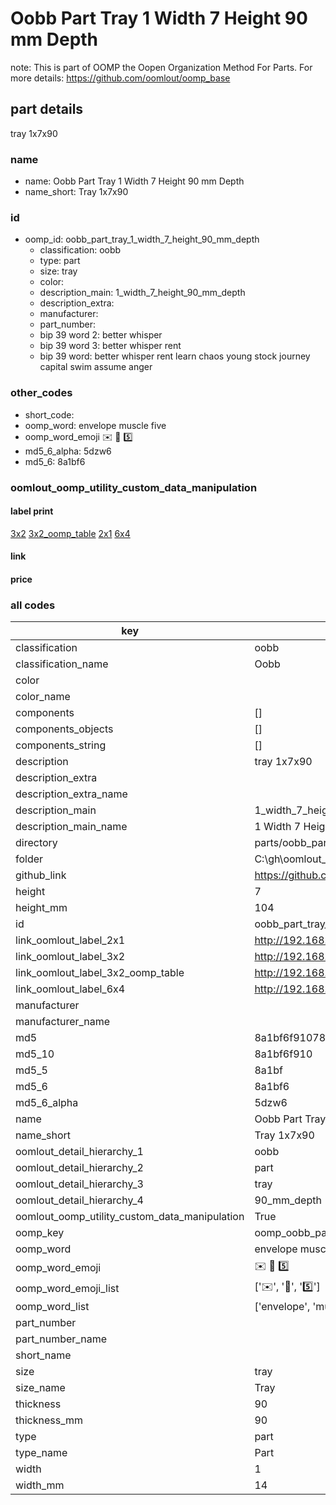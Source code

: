 # Oobb Part Tray 1 Width 7 Height 90 mm Depth  

note: This is part of OOMP the Oopen Organization Method For Parts. For more details: https://github.com/oomlout/oomp_base

##  part details
  



tray 1x7x90



### name
* name: Oobb Part Tray 1 Width 7 Height 90 mm Depth
* name_short: Tray 1x7x90 
### id
* oomp_id: oobb_part_tray_1_width_7_height_90_mm_depth
  * classification: oobb
  * type: part
  * size: tray
  * color: 
  * description_main: 1_width_7_height_90_mm_depth
  * description_extra: 
  * manufacturer: 
  * part_number: 
  * bip 39 word 2: better whisper
  * bip 39 word 3: better whisper rent
  * bip 39 word: better whisper rent learn chaos young stock journey capital swim assume anger

### other_codes
* short_code: 
* oomp_word: envelope muscle five
* oomp_word_emoji :envelope: :muscle: :five:
* md5_6_alpha: 5dzw6
* md5_6: 8a1bf6






### oomlout_oomp_utility_custom_data_manipulation
#### label print
[3x2](http://192.168.1.245:1112/?label=oomp%205dzw6)
[3x2_oomp_table](http://192.168.1.108:1112/?label=oomp%205dzw6)
[2x1](http://192.168.1.242:1112/?label=oomp%205dzw6)
[6x4](http://192.168.1.55:1112/?label=oomp%205dzw6)    

#### link

                              

#### price







### all codes 
| key | value |  
| --- | --- |  
| classification | oobb |  
| classification_name | Oobb |  
| color |  |  
| color_name |  |  
| components | [] |  
| components_objects | [] |  
| components_string | [] |  
| description | tray 1x7x90 |  
| description_extra |  |  
| description_extra_name |  |  
| description_main | 1_width_7_height_90_mm_depth |  
| description_main_name | 1 Width 7 Height 90 mm Depth |  
| directory | parts/oobb_part_tray_1_width_7_height_90_mm_depth |  
| folder | C:\gh\oomlout_oobb_version_4_generated_parts\things\oobb_part_tray_1_width_7_height_90_mm_depth |  
| github_link | https://github.com/oomlout/oomlout_oomp_part_src/tree/main/parts/oobb_part_tray_1_width_7_height_90_mm_depth |  
| height | 7 |  
| height_mm | 104 |  
| id | oobb_part_tray_1_width_7_height_90_mm_depth |  
| link_oomlout_label_2x1 | http://192.168.1.242:1112/?label=oomp%205dzw6 |  
| link_oomlout_label_3x2 | http://192.168.1.245:1112/?label=oomp%205dzw6 |  
| link_oomlout_label_3x2_oomp_table | http://192.168.1.108:1112/?label=oomp%205dzw6 |  
| link_oomlout_label_6x4 | http://192.168.1.55:1112/?label=oomp%205dzw6 |  
| manufacturer |  |  
| manufacturer_name |  |  
| md5 | 8a1bf6f910787ac3fd1327ed6cbea0ac |  
| md5_10 | 8a1bf6f910 |  
| md5_5 | 8a1bf |  
| md5_6 | 8a1bf6 |  
| md5_6_alpha | 5dzw6 |  
| name | Oobb Part Tray 1 Width 7 Height 90 mm Depth |  
| name_short | Tray 1x7x90  |  
| oomlout_detail_hierarchy_1 | oobb |  
| oomlout_detail_hierarchy_2 | part |  
| oomlout_detail_hierarchy_3 | tray |  
| oomlout_detail_hierarchy_4 | 90_mm_depth |  
| oomlout_oomp_utility_custom_data_manipulation | True |  
| oomp_key | oomp_oobb_part_tray_1_width_7_height_90_mm_depth |  
| oomp_word | envelope muscle five |  
| oomp_word_emoji | :envelope: :muscle: :five: |  
| oomp_word_emoji_list | [':envelope:', ':muscle:', ':five:'] |  
| oomp_word_list | ['envelope', 'muscle', 'five'] |  
| part_number |  |  
| part_number_name |  |  
| short_name |  |  
| size | tray |  
| size_name | Tray |  
| thickness | 90 |  
| thickness_mm | 90 |  
| type | part |  
| type_name | Part |  
| width | 1 |  
| width_mm | 14 |  

